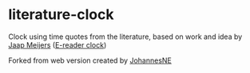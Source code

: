 # literature-clock
Clock using time quotes from the literature, based on work and idea by
        [Jaap Meijers](http://www.eerlijkemedia.nl/) ([E-reader clock](https://www.instructables.com/id/Literary-Clock-Made-From-E-reader/))

Forked from web version created by [JohannesNE](https://github.com/JohannesNE/literature-clock)
